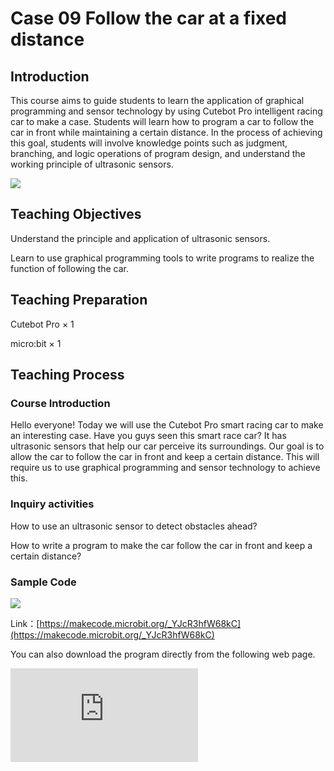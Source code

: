 ﻿---
sidebar_position: 9
sidebar_label: case 09 Follow the car at a fixed distance
---

# Case 09 Follow the car at a fixed distance

## Introduction

This course aims to guide students to learn the application of graphical programming and sensor technology by using Cutebot Pro intelligent racing car to make a case. Students will learn how to program a car to follow the car in front while maintaining a certain distance. In the process of achieving this goal, students will involve knowledge points such as judgment, branching, and logic operations of program design, and understand the working principle of ultrasonic sensors.

![](https://wiki-media-ef.oss-cn-hongkong.aliyuncs.com//images/cutebot-pro-case-09-01.png)

## Teaching Objectives

Understand the principle and application of ultrasonic sensors.

Learn to use graphical programming tools to write programs to realize the function of following the car.



## Teaching Preparation

Cutebot Pro × 1

micro:bit × 1

## Teaching Process

### Course Introduction

Hello everyone! Today we will use the Cutebot Pro smart racing car to make an interesting case. Have you guys seen this smart race car? It has ultrasonic sensors that help our car perceive its surroundings. Our goal is to allow the car to follow the car in front and keep a certain distance. This will require us to use graphical programming and sensor technology to achieve this.

### Inquiry activities

How to use an ultrasonic sensor to detect obstacles ahead?

How to write a program to make the car follow the car in front and keep a certain distance?

### Sample Code

![](https://wiki-media-ef.oss-cn-hongkong.aliyuncs.com//images/cutebot-pro-case-09-02.png)


Link：[https://makecode.microbit.org/_YJcR3hfW68kC](https://makecode.microbit.org/_YJcR3hfW68kC)

You can also download the program directly from the following web page.

<div
    style={{
        position: 'relative',
        paddingBottom: '60%',
        overflow: 'hidden',
    }}
>
    <iframe
        src="https://makecode.microbit.org/_YJcR3hfW68kC"
        frameborder="0"
        sandbox="allow-popups allow-forms allow-scripts allow-same-origin"
        style={{
            position: 'absolute',
            width: '100%',
            height: '100%',
        }}
    />
</div>

### Teamwork and Presentation

Students are divided into groups to complete the production and programming of the car together.

Students are encouraged to collaborate, communicate and share experiences with each other.

Each team has the opportunity to present their smart car to the other teams.

### Summary and Reflection

Review course content to remind students of what knowledge and skills they have acquired.

Guide students to discuss the problems and difficulties they encountered in the production process, and how to solve these problems.

Guide students to think about the applications of sensors that can be seen in the car life.
